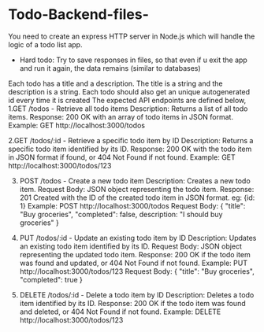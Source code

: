 # Todo-Backend-files-
You need to create an express HTTP server in Node.js which will handle the logic of a todo list app.
  - Hard todo: Try to save responses in files, so that even if u exit the app and run it again, the data remains (similar to databases)

  Each todo has a title and a description. The title is a string and the description is a string.
  Each todo should also get an unique autogenerated id every time it is created
  The expected API endpoints are defined below,
  1.GET /todos - Retrieve all todo items
    Description: Returns a list of all todo items.
    Response: 200 OK with an array of todo items in JSON format.
    Example: GET http://localhost:3000/todos
    
  2.GET /todos/:id - Retrieve a specific todo item by ID
    Description: Returns a specific todo item identified by its ID.
    Response: 200 OK with the todo item in JSON format if found, or 404 Not Found if not found.
    Example: GET http://localhost:3000/todos/123
    
  3. POST /todos - Create a new todo item
    Description: Creates a new todo item.
    Request Body: JSON object representing the todo item.
    Response: 201 Created with the ID of the created todo item in JSON format. eg: {id: 1}
    Example: POST http://localhost:3000/todos
    Request Body: { "title": "Buy groceries", "completed": false, description: "I should buy groceries" }
    
  4. PUT /todos/:id - Update an existing todo item by ID
    Description: Updates an existing todo item identified by its ID.
    Request Body: JSON object representing the updated todo item.
    Response: 200 OK if the todo item was found and updated, or 404 Not Found if not found.
    Example: PUT http://localhost:3000/todos/123
    Request Body: { "title": "Buy groceries", "completed": true }
    
  5. DELETE /todos/:id - Delete a todo item by ID
    Description: Deletes a todo item identified by its ID.
    Response: 200 OK if the todo item was found and deleted, or 404 Not Found if not found.
    Example: DELETE http://localhost:3000/todos/123
